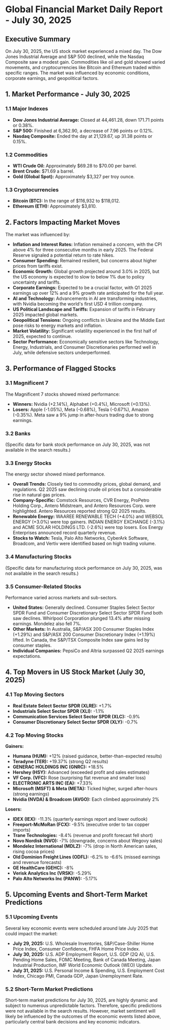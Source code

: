 # Global Financial Market Daily Report - July 30, 2025

## Executive Summary
On July 30, 2025, the US stock market experienced a mixed day. The Dow Jones Industrial Average and S&P 500 declined, while the Nasdaq Composite saw a modest gain. Commodities like oil and gold showed varied movements, and cryptocurrencies like Bitcoin and Ethereum traded within specific ranges. The market was influenced by economic conditions, corporate earnings, and geopolitical factors.

## 1. Market Performance - July 30, 2025

### 1.1 Major Indexes
*   **Dow Jones Industrial Average:** Closed at 44,461.28, down 171.71 points or 0.38%.
*   **S&P 500:** Finished at 6,362.90, a decrease of 7.96 points or 0.12%.
*   **Nasdaq Composite:** Ended the day at 21,129.67, up 31.38 points or 0.15%.

### 1.2 Commodities
*   **WTI Crude Oil:** Approximately $69.28 to $70.00 per barrel.
*   **Brent Crude:** $71.69 a barrel.
*   **Gold (Global Spot):** Approximately $3,327 per troy ounce.

### 1.3 Cryptocurrencies
*   **Bitcoin (BTC):** In the range of $116,932 to $118,012.
*   **Ethereum (ETH):** Approximately $3,810.

## 2. Factors Impacting Market Moves
The market was influenced by:
*   **Inflation and Interest Rates:** Inflation remained a concern, with the CPI above 4% for three consecutive months in early 2025. The Federal Reserve signaled a potential return to rate hikes.
*   **Consumer Spending:** Remained resilient, but concerns about higher prices from tariffs exist.
*   **Economic Growth:** Global growth projected around 3.0% in 2025, but the US economy is expected to slow to below 1% due to policy uncertainty and tariffs.
*   **Corporate Earnings:** Expected to be a crucial factor, with Q1 2025 earnings up over 12% and a 9% growth rate anticipated for the full year.
*   **AI and Technology:** Advancements in AI are transforming industries, with Nvidia becoming the world's first USD 4 trillion company.
*   **US Political Landscape and Tariffs:** Expansion of tariffs in February 2025 impacted global markets.
*   **Geopolitical Tensions:** Ongoing conflicts in Ukraine and the Middle East pose risks to energy markets and inflation.
*   **Market Volatility:** Significant volatility experienced in the first half of 2025, expected to continue.
*   **Sector Performance:** Economically sensitive sectors like Technology, Energy, Industrials, and Consumer Discretionaries performed well in July, while defensive sectors underperformed.

## 3. Performance of Flagged Stocks

### 3.1 Magnificent 7
The Magnificent 7 stocks showed mixed performance:
*   **Winners:** Nvidia (+2.14%), Alphabet (+0.4%), Microsoft (+0.13%).
*   **Losers:** Apple (-1.05%), Meta (-0.68%), Tesla (-0.67%), Amazon (-0.35%).
Meta saw a 9% jump in after-hours trading due to strong earnings.

### 3.2 Banks
(Specific data for bank stock performance on July 30, 2025, was not available in the search results.)

### 3.3 Energy Stocks
The energy sector showed mixed performance.
*   **Overall Trends:** Closely tied to commodity prices, global demand, and regulations. Q2 2025 saw declining crude oil prices but a considerable rise in natural gas prices.
*   **Company-Specific:** Comstock Resources, CVR Energy, ProPetro Holding Corp., Antero Midstream, and Antero Resources Corp. were highlighted. Antero Resources reported strong Q2 2025 results.
*   **Renewable Energy:** WAAREE RENEWABLE TECH (+4.0%) and WEBSOL ENERGY (+3.0%) were top gainers. INDIAN ENERGY EXCHANGE (-3.1%) and ACME SOLAR HOLDINGS LTD. (-2.6%) were top losers. Eos Energy Enterprises announced record quarterly revenue.
*   **Stocks to Watch:** Tesla, Palo Alto Networks, CyberArk Software, Broadcom, and Vertiv were identified based on high trading volume.

### 3.4 Manufacturing Stocks
(Specific data for manufacturing stock performance on July 30, 2025, was not available in the search results.)

### 3.5 Consumer-Related Stocks
Performance varied across markets and sub-sectors.
*   **United States:** Generally declined. Consumer Staples Select Sector SPDR Fund and Consumer Discretionary Select Sector SPDR Fund both saw declines. Whirlpool Corporation plunged 13.4% after missing earnings. Mondelez also fell 7%.
*   **Other Markets:** In Australia, S&P/ASX 200 Consumer Staples Index (+1.29%) and S&P/ASX 200 Consumer Discretionary Index (+1.19%) lifted. In Canada, the S&P/TSX Composite Index saw gains led by consumer staples.
*   **Individual Companies:** PepsiCo and Altria surpassed Q2 2025 earnings expectations.

## 4. Top Movers in US Stock Market (July 30, 2025)

### 4.1 Top Moving Sectors
*   **Real Estate Select Sector SPDR (XLRE):** +1.7%
*   **Industrials Select Sector SPDR (XLI):** -1.1%
*   **Communication Services Select Sector SPDR (XLC):** -0.9%
*   **Consumer Discretionary Select Sector SPDR (XLY):** -0.7%

### 4.2 Top Moving Stocks
**Gainers:**
*   **Humana (HUM):** +12% (raised guidance, better-than-expected results)
*   **Teradyne (TER):** +19.37% (strong Q2 results)
*   **GENERAC HOLDINGS INC (GNRC):** +18.5%
*   **Hershey (HSY):** Advanced (exceeded profit and sales estimates)
*   **VF Corp. (VFC):** Rose (surprising flat revenue and smaller loss)
*   **ELECTRONIC ARTS INC (EA):** +7.33%
*   **Microsoft (MSFT) & Meta (META):** Ticked higher, surged after-hours (strong earnings)
*   **Nvidia (NVDA) & Broadcom (AVGO):** Each climbed approximately 2%

**Losers:**
*   **IDEX (IEX):** -11.3% (quarterly earnings report and lower outlook)
*   **Freeport-McMoRan (FCX):** -9.5% (executive order to tax copper imports)
*   **Trane Technologies:** -8.4% (revenue and profit forecast fell short)
*   **Novo Nordisk (NVO):** -7% (downgrade, concerns about Wegovy sales)
*   **Mondelez International (MDLZ):** -7% (drop in North American sales, rising cocoa prices)
*   **Old Dominion Freight Lines (ODFL):** -6.2% to -6.6% (missed earnings and revenue forecasts)
*   **GE HealthCare (GEHC):** -8%
*   **Verisk Analytics Inc (VRSK):** -5.29%
*   **Palo Alto Networks Inc (PANW):** -5.17%

## 5. Upcoming Events and Short-Term Market Predictions

### 5.1 Upcoming Events
Several key economic events were scheduled around late July 2025 that could impact the market:
*   **July 29, 2025:** U.S. Wholesale Inventories, S&P/Case-Shiller Home Price Index, Consumer Confidence, FHFA Home Price Index.
*   **July 30, 2025:** U.S. ADP Employment Report, U.S. GDP (2Q A), U.S. Pending Home Sales, FOMC Meeting, Bank of Canada Meeting, Japan Industrial Production, IMF World Economic Outlook (WEO) Update.
*   **July 31, 2025:** U.S. Personal Income & Spending, U.S. Employment Cost Index, Chicago PMI, Canada GDP, Japan Unemployment Rate.

### 5.2 Short-Term Market Predictions
Short-term market predictions for July 30, 2025, are highly dynamic and subject to numerous unpredictable factors. Therefore, specific predictions were not available in the search results. However, market sentiment will likely be influenced by the outcomes of the economic events listed above, particularly central bank decisions and key economic indicators.

